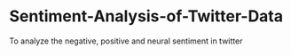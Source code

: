 # Sentiment-Analysis-of-Twitter-Data
To analyze the negative, positive and neural sentiment in twitter 
